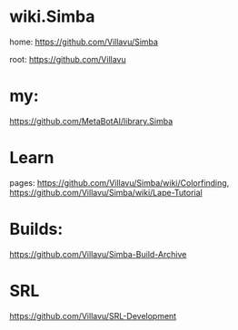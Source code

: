 # wiki.Simba
home: https://github.com/Villavu/Simba

root: https://github.com/Villavu

# my:
https://github.com/MetaBotAI/library.Simba

# Learn
pages: https://github.com/Villavu/Simba/wiki/Colorfinding, https://github.com/Villavu/Simba/wiki/Lape-Tutorial

# Builds:
https://github.com/Villavu/Simba-Build-Archive


# SRL
https://github.com/Villavu/SRL-Development
